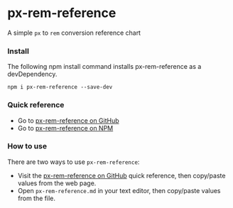 # px-rem-reference

A simple <code>px</code> to <code>rem</code> conversion reference chart

### Install

The following npm install command installs px-rem-reference as a devDependency.

```
npm i px-rem-reference --save-dev
```

### Quick reference

- Go to [px-rem-reference on GitHub](https://github.com/guylepage3/px-rem-reference/blob/master/px-rem-reference.md)
- Go to [px-rem-reference on NPM](https://www.npmjs.com/package/px-rem-reference)

### How to use

There are two ways to use `px-rem-reference`:

- Visit the [px-rem-reference on GitHub](https://github.com/guylepage3/px-rem-reference/blob/master/px-rem-reference.md) quick reference, then copy/paste values from the web page.
- Open `px-rem-reference.md` in your text editor, then copy/paste values from the file.